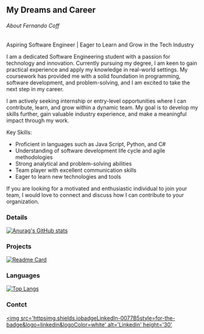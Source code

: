 ## My Dreams and Career

###### About Fernando Coff

Aspiring Software Engineer | Eager to Learn and Grow in the Tech Industry

I am a dedicated Software Engineering student with a passion for technology and innovation. Currently pursuing my degree, I am keen to gain practical experience and apply my knowledge in real-world settings. My coursework has provided me with a solid foundation in programming, software development, and problem-solving, and I am excited to take the next step in my career.

I am actively seeking internship or entry-level opportunities where I can contribute, learn, and grow within a dynamic team. My goal is to develop my skills further, gain valuable industry experience, and make a meaningful impact through my work.

Key Skills:
- Proficient in languages such as Java Script, Python, and C#
- Understanding of software development life cycle and agile methodologies
- Strong analytical and problem-solving abilities
- Team player with excellent communication skills
- Eager to learn new technologies and tools

If you are looking for a motivated and enthusiastic individual to join your team, I would love to connect and discuss how I can contribute to your organization.

### Details

[![Anurag's GitHub stats](httpsgithub-readme-stats.vercel.appapiusername=fernando-coff&show_icons=true&theme=dark)](httpsgithub.comanuraghazragithub-readme-stats)

### Projects

[![Readme Card](httpsgithub-readme-stats.vercel.appapipinusername=fernando-coff&repo=variavel&theme=dark)](httpsgithub.comanuraghazragithub-readme-stats)

### Languages

[![Top Langs](httpsgithub-readme-stats.vercel.appapitop-langsusername=fernando-coff&layout=compact)](httpsgithub.comanuraghazragithub-readme-stats)


### Contct

[<img src='httpsimg.shields.iobadgeLinkedIn-0077B5style=for-the-badge&logo=linkedin&logoColor=white' alt='Linkedin' height='30'](https://www.linkedin.com/in/luiz-fernando-52188230b/)



